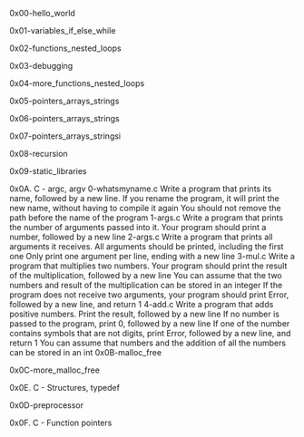 0x00-hello_world

0x01-variables_if_else_while

0x02-functions_nested_loops

0x03-debugging

0x04-more_functions_nested_loops

0x05-pointers_arrays_strings

0x06-pointers_arrays_strings

0x07-pointers_arrays_stringsi

0x08-recursion

0x09-static_libraries

0x0A. C - argc, argv
	0-whatsmyname.c
		Write a program that prints its name, followed by a new line.
		If you rename the program, it will print the new name, without having to compile it again
		You should not remove the path before the name of the program
	1-args.c
		Write a program that prints the number of arguments passed into it.
		Your program should print a number, followed by a new line
	2-args.c
		Write a program that prints all arguments it receives.
		All arguments should be printed, including the first one
		Only print one argument per line, ending with a new line
	3-mul.c
		Write a program that multiplies two numbers.
		Your program should print the result of the multiplication, followed by a new line
		You can assume that the two numbers and result of the multiplication can be stored in an integer
		If the program does not receive two arguments, your program should print Error, followed by a new line, and return 1
	4-add.c
		Write a program that adds positive numbers.
		Print the result, followed by a new line
		If no number is passed to the program, print 0, followed by a new line
		If one of the number contains symbols that are not digits, print Error, followed by a new line, and return 1
		You can assume that numbers and the addition of all the numbers can be stored in an int
0x0B-malloc_free

0x0C-more_malloc_free

0x0E. C - Structures, typedef

0x0D-preprocessor

0x0F. C - Function pointers

